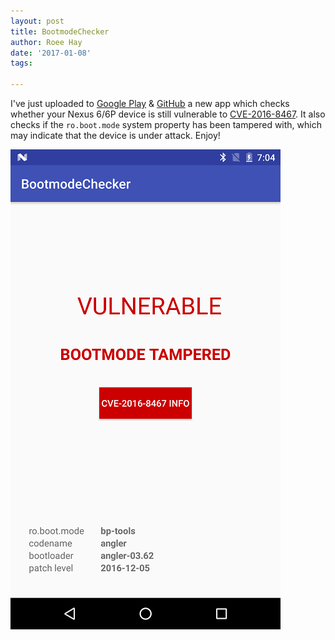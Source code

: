 ```yaml
---
layout: post
title: BootmodeChecker
author: Roee Hay
date: '2017-01-08'
tags:

---
```


I've just uploaded to [Google Play](https://play.google.com/store/apps/details?id=roeeh.bootmodechecker) & [GitHub](https://github.com/roeeh/bootmodechecker) a new app which checks whether your Nexus 6/6P device is still vulnerable to [CVE-2016-8467]. 
It also checks if the `ro.boot.mode` system property has been tampered with, which may indicate that the device is under attack.
Enjoy!

![Nexus 6P with tampered bootmode](/images/bootmode-tampered.png)




[CVE-2016-8467]: https://securityresear.ch/2017/01/05/attacking-android-custom-bootmodes/ "CVE-2016-8467"